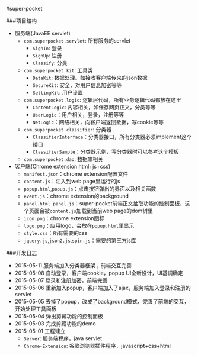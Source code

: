 #super-pocket

###项目结构
- 服务端(JavaEE servlet)
    - `com.superpocket.servlet`: 所有服务的servlet
        - `SignIn`: 登录
        - `SignUp`: 注册
        - `Classify`: 分类
    - `com.superpocket.kit`: 工具类
        - `DataKit`: 数据处理。如接收客户端传来的json数据
        - `SecureKit`: 安全，对用户信息加密等等
        - `SettingKit`: 用户设置
    - `com.superpocket.logic`: 逻辑层代码，所有业务逻辑代码都放在这里
        - `ContentLogic`: 内容相关，如保存网页正文，分类等等
        - `UserLogic`：用户相关，登录，注册等等
        - `NetLogic`：网络相关，向客户端返回数据，写cookie等等
    - `com.superpocket.classifier`: 分类器
        - `ClassifierInterface`：分类器接口，所有分类器必须implement这个接口
        - `ClassifierSample`：分类器示例，写分类器时可以参考这个模板
    - `com.superpocket.dao`: 数据库相关  
- 客户端(Chrome extension html+js+css)
	- `manifest.json`：chrome extension配置文件
	- `content.js`：注入到web page里运行的js
	- `popup.html`,`popup.js`：点击按钮弹出的界面以及相关函数
	- `event.js`：chrome extension的background
	- `panel.html panel.js`：super-pocket前端正文抽取功能的控制面板，这个页面会被`content.js`加载到当前web page的dom树里
	- `icon.png`：chrome extension图标
	- `logo.png`：应用logo，会放在`popup.html`里显示
	- `style.css`：所有需要的css
	- `jquery.js`,`json2.js`,`spin.js`：需要的第三方js库

###开发日志
- 2015-05-11 服务端加入分类器框架；前端交互完善
- 2015-05-08 自动登录，客户端cookie，popup UI全新设计，UI基调确定  
- 2015-05-07 登录和注册加密，前端完善
- 2015-05-06 重新加入popup，客户端加入了ajax，服务端加入登录和注册的servlet
- 2015-05-05 去掉了popup，改成了background模式，完善了前端的交互，开始处理工具面板
- 2015-05-04 弹出剪藏功能的控制面板
- 2015-05-03 完成剪藏功能的demo
- 2015-05-01 工程建立
  - `Server`: 服务端程序，java servlet
  - `Chrome-Extension`: 谷歌浏览器插件程序，javascript+css+html
